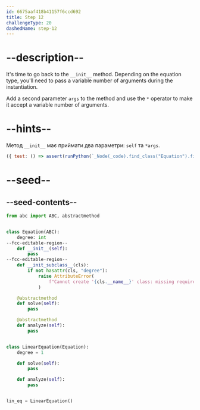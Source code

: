 ```yaml
---
id: 6675aaf418b41157f6ccd692
title: Step 12
challengeType: 20
dashedName: step-12
---
```


# --description--

It's time to go back to the `__init__` method. Depending on the equation type, you'll need to pass a variable number of arguments during the instantiation.

Add a second parameter `args` to the method and use the `*` operator to make it accept a variable number of arguments.

# --hints--

Метод `__init__` має приймати два параметри: `self` та `*args`.

```js
({ test: () => assert(runPython(`_Node(_code).find_class("Equation").find_function("__init__").has_args("self, *args")`)) })
```

# --seed--

## --seed-contents--

```py
from abc import ABC, abstractmethod


class Equation(ABC):
    degree: int
--fcc-editable-region--
    def __init__(self):
        pass
--fcc-editable-region--
    def __init_subclass__(cls):
        if not hasattr(cls, "degree"):
            raise AttributeError(
                f"Cannot create '{cls.__name__}' class: missing required attribute 'degree'"
            )

    @abstractmethod
    def solve(self):
        pass

    @abstractmethod
    def analyze(self):
        pass


class LinearEquation(Equation):
    degree = 1

    def solve(self):
        pass

    def analyze(self):
        pass


lin_eq = LinearEquation()
```
